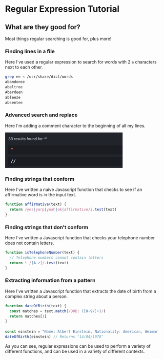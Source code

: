 # Regular Expression Tutorial

## What are they good for?

Most things regular searching is good for, plus more!

### Finding lines in a file

Here I've used a regular expression to search for words with 2 `e` characters
next to each other.

```bash
grep ee < /usr/share/dict/words
abandonee
abeltree
Aberdeen
ableeze
absentee
```

### Advanced search and replace

Here I'm adding a comment character to the beginning of all my lines.

![searching for: ^ Replacing with //](https://raw.githubusercontent.com/ccouzens/regex_tutorial/master/advanced%20replace%20add%20comments.png)

### Finding strings that conform

Here I've written a naive Javascript function that checks to see if an
affirmative word is in the input text.

```javascript
function affirmative(text) {
  return /yes|yarp|yeah|ok|affirmative/i.test(text)
}
```

### Finding strings that don't conform

Here I've written a Javascript function that checks your telephone number does
not contain letters.

```javascript
function isTelephoneNumber(text) {
  // Telephone numbers cannot contain letters
  return ! /[A-z]/.test(text)
}
```

### Extracting information from a pattern

Here I've written a Javascript function that extracts the date of birth from a
complex string about a person.

```javascript
function dateOfBirth(text) {
  const matches = text.match(/DOB: ([0-9/]+)/)
  return matches[1]
}

const einstein = "Name: Albert Einstein, Nationality: American, Weimar, Swiss, Prussian, DOB: 14/04/1978, Died: 14/03/1955"
dateOfBirth(einstein) // Returns "14/04/1978"
```

As you can see, regular expressions can be used to perform a variety of
different functions, and can be used in a variety of different contexts.
